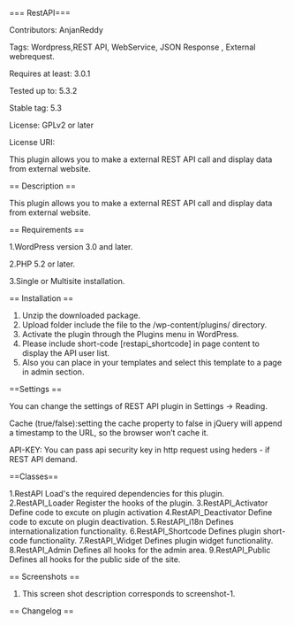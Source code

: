 === RestAPI===

Contributors: AnjanReddy 

Tags: Wordpress,REST API, WebService, JSON Response , External webrequest. 

Requires at least: 3.0.1

Tested up to: 5.3.2

Stable tag: 5.3

License: GPLv2 or later

License URI:  

This plugin allows you to make a external REST API call and display data from external website.

== Description ==

This plugin allows you to make a external REST API call and display data from external website.  

== Requirements ==

1.WordPress version 3.0 and later.

2.PHP 5.2 or later.

3.Single or Multisite installation.

== Installation == 

 1. Unzip the downloaded package.
 2. Upload folder include the file to the /wp-content/plugins/ directory.
 3. Activate the plugin through the Plugins menu in WordPress.
 4. Please include short-code [restapi_shortcode] in page content to display the API user list.
 5. Also you can place <?php do_action('restapi_hook'); ?> in your templates and select this template to a page in admin section.

==Settings ==

 You can change the settings of REST API plugin in Settings -> Reading.

 Cache (true/false):setting the cache property to false in jQuery will append a timestamp to the URL, so the browser won’t cache it.

 API-KEY: You can pass api security key in http request using heders - if REST API demand.

==Classes==

  1.RestAPI             Load's the required dependencies for this plugin.
  2.RestAPI_Loader      Register the hooks of the plugin.
  3.RestAPI_Activator   Define code to excute on plugin activation
  4.RestAPI_Deactivator Define code to excute on plugin deactivation.
  5.RestAPI_i18n        Defines internationalization functionality.
  6.RestAPI_Shortcode   Defines plugin short-code functionality.
  7.RestAPI_Widget      Defines plugin widget functionality.
  8.RestAPI_Admin       Defines all hooks for the admin area.
  9.RestAPI_Public      Defines all hooks for the public side of the site. 

== Screenshots ==

  1. This screen shot description corresponds to screenshot-1. 

== Changelog ==
